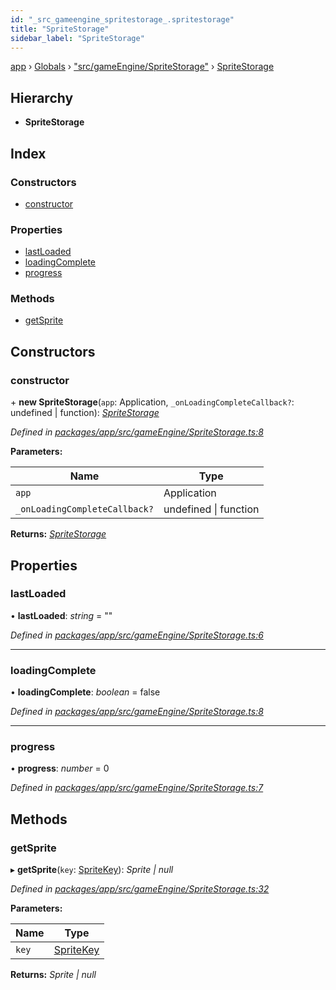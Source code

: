 ```yaml
---
id: "_src_gameengine_spritestorage_.spritestorage"
title: "SpriteStorage"
sidebar_label: "SpriteStorage"
---
```


[app](../index.md) › [Globals](../globals.md) › ["src/gameEngine/SpriteStorage"](../modules/_src_gameengine_spritestorage_.md) › [SpriteStorage](_src_gameengine_spritestorage_.spritestorage.md)

## Hierarchy

* **SpriteStorage**

## Index

### Constructors

* [constructor](_src_gameengine_spritestorage_.spritestorage.md#constructor)

### Properties

* [lastLoaded](_src_gameengine_spritestorage_.spritestorage.md#lastloaded)
* [loadingComplete](_src_gameengine_spritestorage_.spritestorage.md#loadingcomplete)
* [progress](_src_gameengine_spritestorage_.spritestorage.md#progress)

### Methods

* [getSprite](_src_gameengine_spritestorage_.spritestorage.md#getsprite)

## Constructors

###  constructor

\+ **new SpriteStorage**(`app`: Application, `_onLoadingCompleteCallback?`: undefined | function): *[SpriteStorage](_src_gameengine_spritestorage_.spritestorage.md)*

*Defined in [packages/app/src/gameEngine/SpriteStorage.ts:8](https://github.com/will-hart/pixatore/blob/5d54977/packages/app/src/gameEngine/SpriteStorage.ts#L8)*

**Parameters:**

Name | Type |
------ | ------ |
`app` | Application |
`_onLoadingCompleteCallback?` | undefined &#124; function |

**Returns:** *[SpriteStorage](_src_gameengine_spritestorage_.spritestorage.md)*

## Properties

###  lastLoaded

• **lastLoaded**: *string* = ""

*Defined in [packages/app/src/gameEngine/SpriteStorage.ts:6](https://github.com/will-hart/pixatore/blob/5d54977/packages/app/src/gameEngine/SpriteStorage.ts#L6)*

___

###  loadingComplete

• **loadingComplete**: *boolean* = false

*Defined in [packages/app/src/gameEngine/SpriteStorage.ts:8](https://github.com/will-hart/pixatore/blob/5d54977/packages/app/src/gameEngine/SpriteStorage.ts#L8)*

___

###  progress

• **progress**: *number* = 0

*Defined in [packages/app/src/gameEngine/SpriteStorage.ts:7](https://github.com/will-hart/pixatore/blob/5d54977/packages/app/src/gameEngine/SpriteStorage.ts#L7)*

## Methods

###  getSprite

▸ **getSprite**(`key`: [SpriteKey](../enums/_src_gameengine_spritemap_.spritekey.md)): *Sprite | null*

*Defined in [packages/app/src/gameEngine/SpriteStorage.ts:32](https://github.com/will-hart/pixatore/blob/5d54977/packages/app/src/gameEngine/SpriteStorage.ts#L32)*

**Parameters:**

Name | Type |
------ | ------ |
`key` | [SpriteKey](../enums/_src_gameengine_spritemap_.spritekey.md) |

**Returns:** *Sprite | null*
